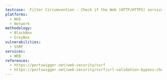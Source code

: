 ```yaml
---
testcase:  Filter Circumvention - Check if the Web (HTTP/HTTPS) service is protected against open URL redirection, where the final redirection leads to an internal network
platforms: 
  - Web
  - Network
methodology: 
  - BlackBox
  - GreyBox
vulnerabilities:
  - SSRF
services:
  - WEB
references:
  - https://portswigger.net/web-security/ssrf
  - https://portswigger.net/web-security/ssrf/url-validation-bypass-cheat-sheet
---
```

